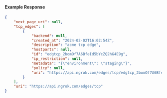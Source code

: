 <!-- Code generated for API Clients. DO NOT EDIT. -->

#### Example Response

```json
{
	"next_page_uri": null,
	"tcp_edges": [
		{
			"backend": null,
			"created_at": "2024-02-02T16:02:54Z",
			"description": "acme tcp edge",
			"hostports": null,
			"id": "edgtcp_2bomOf7A6BfeId5bYcZQ2hG4E9g",
			"ip_restriction": null,
			"metadata": "{\"environment\": \"staging\"}",
			"policy": null,
			"uri": "https://api.ngrok.com/edges/tcp/edgtcp_2bomOf7A6BfeId5bYcZQ2hG4E9g"
		}
	],
	"uri": "https://api.ngrok.com/edges/tcp"
}
```
